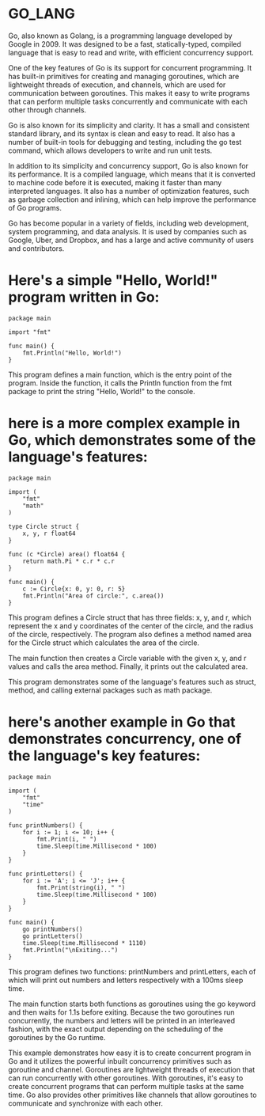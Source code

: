 # GO_LANG

Go, also known as Golang, is a programming language developed by Google in 2009. It was designed to be a fast, statically-typed, compiled language that is easy to read and write, with efficient concurrency support.

One of the key features of Go is its support for concurrent programming. It has built-in primitives for creating and managing goroutines, which are lightweight threads of execution, and channels, which are used for communication between goroutines. This makes it easy to write programs that can perform multiple tasks concurrently and communicate with each other through channels.

Go is also known for its simplicity and clarity. It has a small and consistent standard library, and its syntax is clean and easy to read. It also has a number of built-in tools for debugging and testing, including the go test command, which allows developers to write and run unit tests.

In addition to its simplicity and concurrency support, Go is also known for its performance. It is a compiled language, which means that it is converted to machine code before it is executed, making it faster than many interpreted languages. It also has a number of optimization features, such as garbage collection and inlining, which can help improve the performance of Go programs.

Go has become popular in a variety of fields, including web development, system programming, and data analysis. It is used by companies such as Google, Uber, and Dropbox, and has a large and active community of users and contributors.

# Here's a simple "Hello, World!" program written in Go:
```
package main

import "fmt"

func main() {
    fmt.Println("Hello, World!")
}
```
This program defines a main function, which is the entry point of the program. Inside the function, it calls the Println function from the fmt package to print the string "Hello, World!" to the console.

# here is a more complex example in Go, which demonstrates some of the language's features:
```
package main

import (
    "fmt"
    "math"
)

type Circle struct {
    x, y, r float64
}

func (c *Circle) area() float64 {
    return math.Pi * c.r * c.r
}

func main() {
    c := Circle{x: 0, y: 0, r: 5}
    fmt.Println("Area of circle:", c.area())
}
```
This program defines a Circle struct that has three fields: x, y, and r, which represent the x and y coordinates of the center of the circle, and the radius of the circle, respectively. The program also defines a method named area for the Circle struct which calculates the area of the circle.

The main function then creates a Circle variable with the given x, y, and r values and calls the area method. Finally, it prints out the calculated area.

This program demonstrates some of the language's features such as struct, method, and calling external packages such as math package. 

#  here's another example in Go that demonstrates concurrency, one of the language's key features:
```
package main

import (
    "fmt"
    "time"
)

func printNumbers() {
    for i := 1; i <= 10; i++ {
        fmt.Print(i, " ")
        time.Sleep(time.Millisecond * 100)
    }
}

func printLetters() {
    for i := 'A'; i <= 'J'; i++ {
        fmt.Print(string(i), " ")
        time.Sleep(time.Millisecond * 100)
    }
}

func main() {
    go printNumbers()
    go printLetters()
    time.Sleep(time.Millisecond * 1110)
    fmt.Println("\nExiting...")
}
```
This program defines two functions: printNumbers and printLetters, each of which will print out numbers and letters respectively with a 100ms sleep time.

The main function starts both functions as goroutines using the go keyword and then waits for 1.1s before exiting. Because the two goroutines run concurrently, the numbers and letters will be printed in an interleaved fashion, with the exact output depending on the scheduling of the goroutines by the Go runtime.

This example demonstrates how easy it is to create concurrent program in Go and it utilizes the powerful inbuilt concurrency primitives such as goroutine and channel. Goroutines are lightweight threads of execution that can run concurrently with other goroutines. With goroutines, it's easy to create concurrent programs that can perform multiple tasks at the same time. Go also provides other primitives like channels that allow goroutines to communicate and synchronize with each other.
